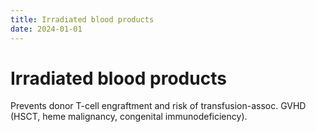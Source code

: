```yaml
---
title: Irradiated blood products
date: 2024-01-01
---
```

# Irradiated blood products

Prevents donor T-cell engraftment and risk of transfusion-assoc. GVHD (HSCT, heme malignancy, congenital immunodeficiency).
